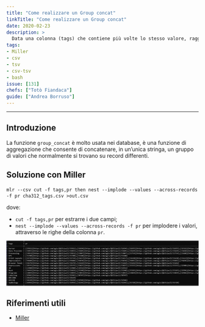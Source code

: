 ```yaml
---
title: "Come realizzare un Group concat"
linkTitle: "Come realizzare un Group concat"
date: 2020-02-23
description: >
  Data una colonna (tags) che contiene più volte lo stesso valore, raggruppare per questa e concatenare i valori di un'altra (pr).
tags:
- Miller
- csv
- tsv
- csv-tsv
- bash
issue: [131]
chefs: ["Totò Fiandaca"]
guide: ["Andrea Borruso"]
---
```


---

## Introduzione

La funzione `group_concat` è molto usata nei database, è una funzione di aggregazione che consente di concatenare, in un’unica stringa, un gruppo di valori che normalmente si trovano su record differenti.

## Soluzione con Miller

```
mlr --csv cut -f tags,pr then nest --implode --values --across-records -f pr cha312_tags.csv >out.csv
```

dove:

- `cut -f tags,pr` per estrarre i due campi;
- `nest --implode --values --across-records -f pr` per implodere i valori, attraverso le righe della colonna `pr`.

![](./img1.jpg)

## Riferimenti utili

- [Miller](http://johnkerl.org/miller/doc/reference-verbs.html#nest)
